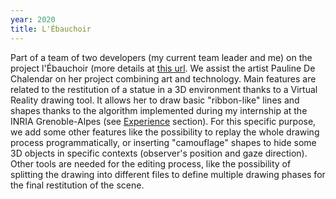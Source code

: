 ```yaml
---
year: 2020
title: L'Ébauchoir
---
```


Part of a team of two developers (my current team leader and me) on the project l'Ébauchoir (more details at [this url](https://www.experimenta.fr/explorer-par-le-geste/). We assist the artist Pauline De Chalendar on her project combining art and technology. Main features are related to the restitution of a statue in a 3D environment thanks to a Virtual Reality drawing tool. It allows her to draw basic "ribbon-like" lines and shapes thanks to the algorithm implemented during my internship at the INRIA Grenoble-Alpes (see [Experience](#experience) section). For this specific purpose, we add some other features like the possibility to replay the whole drawing process programmatically, or inserting "camouflage" shapes to hide some 3D objects in specific contexts (observer's position and gaze direction). Other tools are needed for the editing process, like the possibility of splitting the drawing into different files to define multiple drawing phases for the final restitution of the scene.